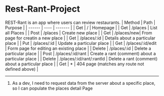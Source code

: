 # Rest-Rant-Project


REST-Rant is an app where users can review restaurants.
| Method | Path | Purpose |
| ------ | ---- | ------- |
| Get | / | Homepage |
| Get | /places | List all Places |
| Post | /places | Create new place |
| Get | /places/new| From page for creatin a new place |
| Get | /places/:id | Details about a particular place |
| Put | /places/:id | Update a particular place |
| Get | /places/:id/edit | Form page for editing an existing place |
| Delete | /places/:id | Delete a particular place |
| Post | /places/:id/rant | Create a rant (comment) about a particular place |
| Delete | /places/:id/rant/:rantId | Delete a rant (comment) about a particular place |
| Get | * | 404 page (matches any route not defined above) |

--- 

1. As a dev, I need to request data 
from the server about a specific place,
so I can populate the places detail Page